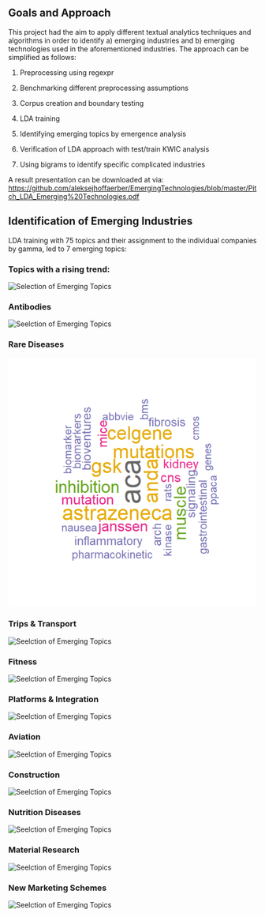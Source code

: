 Goals and Approach
------------------

This project had the aim to apply different textual analytics techniques
and algorithms in order to identify a) emerging industries and b)
emerging technologies used in the aforementioned industries. The
approach can be simplified as follows:

1.  Preprocessing using regexpr

2.  Benchmarking different preprocessing assumptions

3.  Corpus creation and boundary testing

4.  LDA training

5.  Identifying emerging topics by emergence analysis

6.  Verification of LDA approach with test/train KWIC analysis

7.  Using bigrams to identify specific complicated industries

A result presentation can be downloaded at via:
https://github.com/aleksejhoffaerber/EmergingTechnologies/blob/master/Pitch_LDA_Emerging%20Technologies.pdf

Identification of Emerging Industries
-------------------------------------

LDA training with 75 topics and their assignment to the individual
companies by gamma, led to 7 emerging topics:

### Topics with a rising trend:
![Selection of Emerging
Topics](readme_files/figure-markdown_github/emerging%20plots-1.png)

### Antibodies
![Seelction of Emerging
Topics](readme_files/figure-markdown_github/topic%20wordcloud%20selection-1.png)

### Rare Diseases
![Seelction of Emerging Topics](readme_files/figure-markdown_github/topic%20wordcloud%20selection-2.png)

### Trips & Transport
![Seelction
of Emerging
Topics](readme_files/figure-markdown_github/topic%20wordcloud%20selection-3.png)

### Fitness
![Seelction
of Emerging
Topics](readme_files/figure-markdown_github/topic%20wordcloud%20selection-4.png)

### Platforms & Integration
![Seelction
of Emerging
Topics](readme_files/figure-markdown_github/topic%20wordcloud%20selection-5.png)

### Aviation
![Seelction
of Emerging
Topics](readme_files/figure-markdown_github/topic%20wordcloud%20selection-6.png)

### Construction
![Seelction
of Emerging
Topics](readme_files/figure-markdown_github/topic%20wordcloud%20selection-7.png)

### Nutrition Diseases
![Seelction
of Emerging
Topics](readme_files/figure-markdown_github/topic%20wordcloud%20selection-8.png)

### Material Research
![Seelction
of Emerging
Topics](readme_files/figure-markdown_github/topic%20wordcloud%20selection-9.png)

### New Marketing Schemes
![Seelction
of Emerging
Topics](readme_files/figure-markdown_github/topic%20wordcloud%20selection-10.png)

